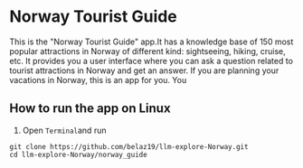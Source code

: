 # Norway Tourist Guide
This is the "Norway Tourist Guide" app.It has a knowledge base of 150 most popular attractions in Norway of different kind: sightseeing, hiking, cruise, etc.
It provides you a user interface where you can ask a question related to tourist attractions in Norway and get an answer.
If you are planning your vacations in Norway, this is an app for you. You

## How to run the app on Linux
1. Open `Terminal`and run
```
git clone https://github.com/belaz19/llm-explore-Norway.git
cd llm-explore-Norway/norway_guide
```
